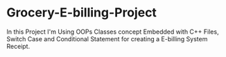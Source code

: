 # Grocery-E-billing-Project
In this Project I'm Using OOPs Classes concept Embedded with C++ Files, Switch Case and Conditional Statement for creating a E-billing System Receipt.
